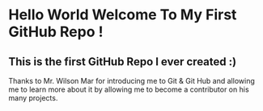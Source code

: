 # Hello World Welcome To My First GitHub Repo !

## This is the first GitHub Repo I ever created :) 

Thanks to Mr. Wilson Mar for introducing me to Git & Git Hub and allowing me to learn more about it by allowing me to become a contributor on his many projects.
